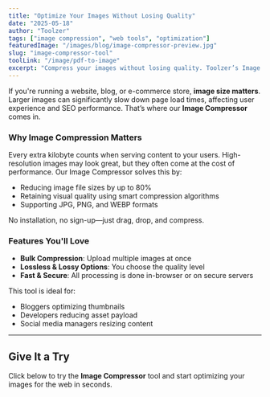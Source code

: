 ```yaml
---
title: "Optimize Your Images Without Losing Quality"
date: "2025-05-18"
author: "Toolzer"
tags: ["image compression", "web tools", "optimization"]
featuredImage: "/images/blog/image-compressor-preview.jpg"
slug: "image-compressor-tool"
toolLink: "/image/pdf-to-image"
excerpt: "Compress your images without losing quality. Toolzer’s Image Compressor helps you speed up your website, improve SEO, and save storage—all with a simple drag-and-drop interface."
---
```


If you're running a website, blog, or e-commerce store, **image size matters**. Larger images can significantly slow down page load times, affecting user experience and SEO performance. That’s where our **Image Compressor** comes in.

### Why Image Compression Matters

Every extra kilobyte counts when serving content to your users. High-resolution images may look great, but they often come at the cost of performance. Our Image Compressor solves this by:

- Reducing image file sizes by up to 80%
- Retaining visual quality using smart compression algorithms
- Supporting JPG, PNG, and WEBP formats

No installation, no sign-up—just drag, drop, and compress.

### Features You'll Love

- **Bulk Compression**: Upload multiple images at once
- **Lossless & Lossy Options**: You choose the quality level
- **Fast & Secure**: All processing is done in-browser or on secure servers

This tool is ideal for:
- Bloggers optimizing thumbnails
- Developers reducing asset payload
- Social media managers resizing content

---

## Give It a Try

Click below to try the **Image Compressor** tool and start optimizing your images for the web in seconds.